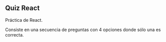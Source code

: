 ## Quiz React

Práctica de React. 

Consiste en una secuencia de preguntas con 4 opciones donde sólo una es correcta.

